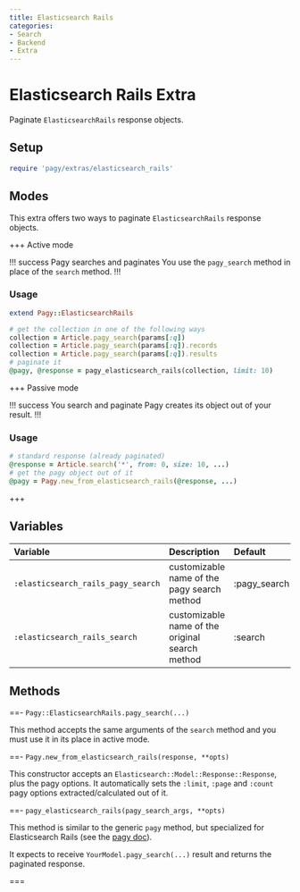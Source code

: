 ```yaml
---
title: Elasticsearch Rails
categories: 
- Search
- Backend
- Extra
---
```


# Elasticsearch Rails Extra

Paginate `ElasticsearchRails` response objects.

## Setup

```ruby pagy.rb (initializer)
require 'pagy/extras/elasticsearch_rails'
```

## Modes

This extra offers two ways to paginate `ElasticsearchRails` response objects.

+++ Active mode

!!! success Pagy searches and paginates
You use the `pagy_search` method in place of the `search` method.
!!!

### Usage

```ruby Model
extend Pagy::ElasticsearchRails
```

```ruby Controller (pagy_search)
# get the collection in one of the following ways
collection = Article.pagy_search(params[:q])
collection = Article.pagy_search(params[:q]).records
collection = Article.pagy_search(params[:q]).results
# paginate it
@pagy, @response = pagy_elasticsearch_rails(collection, limit: 10)
```

+++ Passive mode

!!! success You search and paginate
Pagy creates its object out of your result.
!!!

### Usage

```ruby Controller (search)
# standard response (already paginated)
@response = Article.search('*', from: 0, size: 10, ...)
# get the pagy object out of it
@pagy = Pagy.new_from_elasticsearch_rails(@response, ...)
```

+++

## Variables

| Variable                           | Description                                     | Default      |
|:-----------------------------------|:------------------------------------------------|:-------------|
| `:elasticsearch_rails_pagy_search` | customizable name of the pagy search method     | :pagy_search |
| `:elasticsearch_rails_search`      | customizable name of the original search method | :search      |

## Methods

==- `Pagy::ElasticsearchRails.pagy_search(...)`

This method accepts the same arguments of the `search` method and you must use it in its place in active mode.

==- `Pagy.new_from_elasticsearch_rails(response, **opts)`

This constructor accepts an `Elasticsearch::Model::Response::Response`, plus the pagy options. It automatically sets
the `:limit`, `:page` and `:count` pagy options extracted/calculated out of it.

==- `pagy_elasticsearch_rails(pagy_search_args, **opts)`

This method is similar to the generic `pagy` method, but specialized for Elasticsearch Rails (see
the [pagy doc](/docs/api/backend.md#pagy-collection-opts-nil)).

It expects to receive `YourModel.pagy_search(...)` result and returns the paginated response.

===
